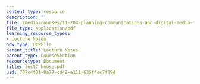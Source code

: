 ```yaml
---
content_type: resource
description: ''
file: /media/courses/11-204-planning-communications-and-digital-media-fall-2004/707c4f0f9a77cd42a111635f4cc7f89d_lect7_house.pdf
file_type: application/pdf
learning_resource_types:
- Lecture Notes
ocw_type: OCWFile
parent_title: Lecture Notes
parent_type: CourseSection
resourcetype: Document
title: lect7_house.pdf
uid: 707c4f0f-9a77-cd42-a111-635f4cc7f89d
---
```

